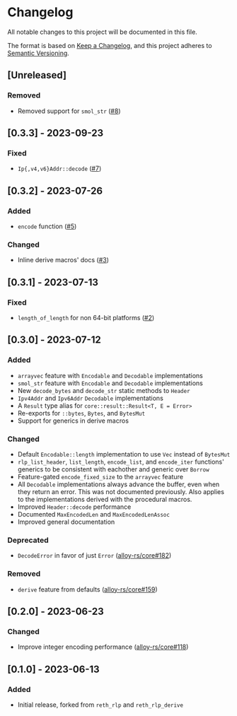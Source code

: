 # Changelog

All notable changes to this project will be documented in this file.

The format is based on [Keep a Changelog](https://keepachangelog.com/en/1.1.0/),
and this project adheres to [Semantic Versioning](https://semver.org/spec/v2.0.0.html).

## [Unreleased]

### Removed

- Removed support for `smol_str` ([#8])

[#8]: https://github.com/alloy-rs/rlp/pull/8

## [0.3.3] - 2023-09-23

### Fixed

- `Ip{,v4,v6}Addr::decode` ([#7])

[#7]: https://github.com/alloy-rs/rlp/pull/7

## [0.3.2] - 2023-07-26

### Added

- `encode` function ([#5])

### Changed

- Inline derive macros' docs ([#3])

[#3]: https://github.com/alloy-rs/rlp/pull/3
[#5]: https://github.com/alloy-rs/rlp/pull/5

## [0.3.1] - 2023-07-13

### Fixed

- `length_of_length` for non 64-bit platforms ([#2])

[#2]: https://github.com/alloy-rs/rlp/pull/2

## [0.3.0] - 2023-07-12

### Added

- `arrayvec` feature with `Encodable` and `Decodable` implementations
- `smol_str` feature with `Encodable` and `Decodable` implementations
- New `decode_bytes` and `decode_str` static methods to `Header`
- `Ipv4Addr` and `Ipv6Addr` `Decodable` implementations
- A `Result` type alias for `core::result::Result<T, E = Error>`
- Re-exports for `::bytes`, `Bytes`, and `BytesMut`
- Support for generics in derive macros

### Changed

- Default `Encodable::length` implementation to use `Vec` instead of `BytesMut`
- `rlp_list_header`, `list_length`, `encode_list`, and `encode_iter` functions'
  generics to be consistent with eachother and generic over `Borrow`
- Feature-gated `encode_fixed_size` to the `arrayvec` feature
- All `Decodable` implementations always advance the buffer, even when they
  return an error. This was not documented previously. Also applies to the
  implementations derived with the procedural macros.
- Improved `Header::decode` performance
- Documented `MaxEncodedLen` and `MaxEncodedLenAssoc`
- Improved general documentation

### Deprecated

- `DecodeError` in favor of just `Error` ([alloy-rs/core#182])

### Removed

- `derive` feature from defaults ([alloy-rs/core#159])

[alloy-rs/core#159]: https://github.com/alloy-rs/core/pull/159
[alloy-rs/core#182]: https://github.com/alloy-rs/core/pull/182

## [0.2.0] - 2023-06-23

### Changed

- Improve integer encoding performance ([alloy-rs/core#118])

[alloy-rs/core#118]: https://github.com/alloy-rs/core/pull/118

## [0.1.0] - 2023-06-13

### Added

- Initial release, forked from `reth_rlp` and `reth_rlp_derive`

